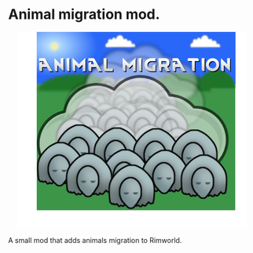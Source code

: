 # Animal migration mod.
<p align="center">
  <img src="https://github.com/olifly/Rimworld_Mod_Migration/blob/master/Mod/Windows/Migration/About/preview.png" alt="Animal Migration Logo"/>
</p>

A small mod that adds animals migration to Rimworld.
